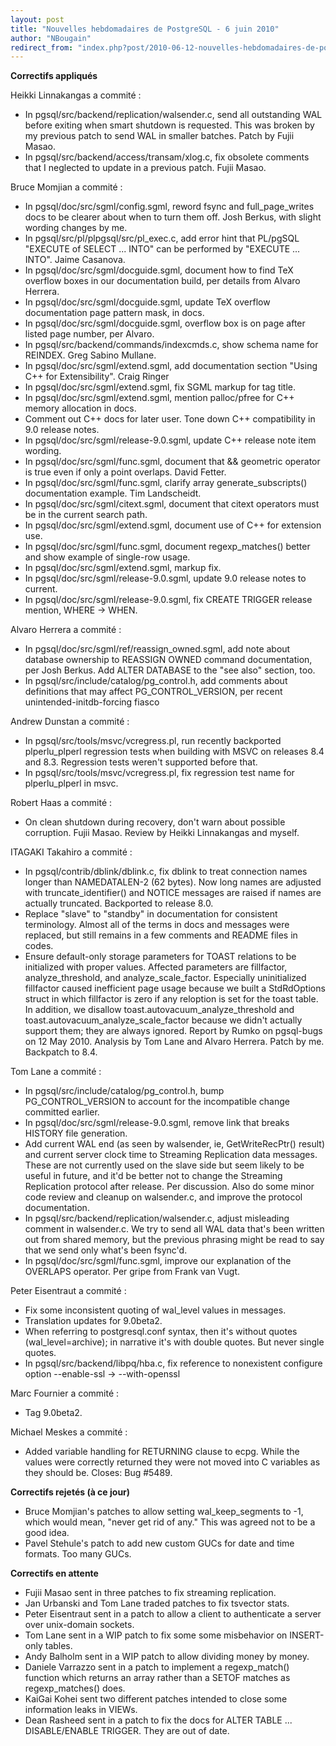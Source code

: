 ```yaml
---
layout: post
title: "Nouvelles hebdomadaires de PostgreSQL - 6 juin 2010"
author: "NBougain"
redirect_from: "index.php?post/2010-06-12-nouvelles-hebdomadaires-de-postgresql-6-juin-2010 "
---
```




<p><strong>Correctifs appliqu&eacute;s</strong></p>

<p>Heikki Linnakangas a commit&eacute;&nbsp;:</p>

<ul>

<li>In pgsql/src/backend/replication/walsender.c, send all outstanding WAL before exiting when smart shutdown is requested. This was broken by my previous patch to send WAL in smaller batches. Patch by Fujii Masao.</li>

<li>In pgsql/src/backend/access/transam/xlog.c, fix obsolete comments that I neglected to update in a previous patch. Fujii Masao.</li>

</ul>

<p>Bruce Momjian a commit&eacute;&nbsp;:</p>

<ul>

<li>In pgsql/doc/src/sgml/config.sgml, reword fsync and full_page_writes docs to be clearer about when to turn them off. Josh Berkus, with slight wording changes by me.</li>

<li>In pgsql/src/pl/plpgsql/src/pl_exec.c, add error hint that PL/pgSQL "EXECUTE of SELECT ... INTO" can be performed by "EXECUTE ... INTO". Jaime Casanova.</li>

<li>In pgsql/doc/src/sgml/docguide.sgml, document how to find TeX overflow boxes in our documentation build, per details from Alvaro Herrera.</li>

<li>In pgsql/doc/src/sgml/docguide.sgml, update TeX overflow documentation page pattern mask, in docs.</li>

<li>In pgsql/doc/src/sgml/docguide.sgml, overflow box is on page after listed page number, per Alvaro.</li>

<li>In pgsql/src/backend/commands/indexcmds.c, show schema name for REINDEX. Greg Sabino Mullane.</li>

<li>In pgsql/doc/src/sgml/extend.sgml, add documentation section "Using C++ for Extensibility". Craig Ringer</li>

<li>In pgsql/doc/src/sgml/extend.sgml, fix SGML markup for tag title.</li>

<li>In pgsql/doc/src/sgml/extend.sgml, mention palloc/pfree for C++ memory allocation in docs.</li>

<li>Comment out C++ docs for later user. Tone down C++ compatibility in 9.0 release notes.</li>

<li>In pgsql/doc/src/sgml/release-9.0.sgml, update C++ release note item wording.</li>

<li>In pgsql/doc/src/sgml/func.sgml, document that &amp;&amp; geometric operator is true even if only a point overlaps. David Fetter.</li>

<li>In pgsql/doc/src/sgml/func.sgml, clarify array generate_subscripts() documentation example. Tim Landscheidt.</li>

<li>In pgsql/doc/src/sgml/citext.sgml, document that citext operators must be in the current search path.</li>

<li>In pgsql/doc/src/sgml/extend.sgml, document use of C++ for extension use.</li>

<li>In pgsql/doc/src/sgml/func.sgml, document regexp_matches() better and show example of single-row usage.</li>

<li>In pgsql/doc/src/sgml/extend.sgml, markup fix.</li>

<li>In pgsql/doc/src/sgml/release-9.0.sgml, update 9.0 release notes to current.</li>

<li>In pgsql/doc/src/sgml/release-9.0.sgml, fix CREATE TRIGGER release mention, WHERE -&gt; WHEN.</li>

</ul>

<p>Alvaro Herrera a commit&eacute;&nbsp;:</p>

<ul>

<li>In pgsql/doc/src/sgml/ref/reassign_owned.sgml, add note about database ownership to REASSIGN OWNED command documentation, per Josh Berkus. Add ALTER DATABASE to the "see also" section, too.</li>

<li>In pgsql/src/include/catalog/pg_control.h, add comments about definitions that may affect PG_CONTROL_VERSION, per recent unintended-initdb-forcing fiasco</li>

</ul>

<p>Andrew Dunstan a commit&eacute;&nbsp;:</p>

<ul>

<li>In pgsql/src/tools/msvc/vcregress.pl, run recently backported plperlu_plperl regression tests when building with MSVC on releases 8.4 and 8.3. Regression tests weren't supported before that.</li>

<li>In pgsql/src/tools/msvc/vcregress.pl, fix regression test name for plperlu_plperl in msvc.</li>

</ul>

<p>Robert Haas a commit&eacute;&nbsp;:</p>

<ul>

<li>On clean shutdown during recovery, don't warn about possible corruption. Fujii Masao. Review by Heikki Linnakangas and myself.</li>

</ul>

<p>ITAGAKI Takahiro a commit&eacute;&nbsp;:</p>

<ul>

<li>In pgsql/contrib/dblink/dblink.c, fix dblink to treat connection names longer than NAMEDATALEN-2 (62 bytes). Now long names are adjusted with truncate_identifier() and NOTICE messages are raised if names are actually truncated. Backported to release 8.0.</li>

<li>Replace "slave" to "standby" in documentation for consistent terminology. Almost all of the terms in docs and messages were replaced, but still remains in a few comments and README files in codes.</li>

<li>Ensure default-only storage parameters for TOAST relations to be initialized with proper values. Affected parameters are fillfactor, analyze_threshold, and analyze_scale_factor. Especially uninitialized fillfactor caused inefficient page usage because we built a StdRdOptions struct in which fillfactor is zero if any reloption is set for the toast table. In addition, we disallow toast.autovacuum_analyze_threshold and toast.autovacuum_analyze_scale_factor because we didn't actually support them; they are always ignored. Report by Rumko on pgsql-bugs on 12 May 2010. Analysis by Tom Lane and Alvaro Herrera. Patch by me. Backpatch to 8.4.</li>

</ul>

<p>Tom Lane a commit&eacute;&nbsp;:</p>

<ul>

<li>In pgsql/src/include/catalog/pg_control.h, bump PG_CONTROL_VERSION to account for the incompatible change committed earlier.</li>

<li>In pgsql/doc/src/sgml/release-9.0.sgml, remove link that breaks HISTORY file generation.</li>

<li>Add current WAL end (as seen by walsender, ie, GetWriteRecPtr() result) and current server clock time to Streaming Replication data messages. These are not currently used on the slave side but seem likely to be useful in future, and it'd be better not to change the Streaming Replication protocol after release. Per discussion. Also do some minor code review and cleanup on walsender.c, and improve the protocol documentation.</li>

<li>In pgsql/src/backend/replication/walsender.c, adjust misleading comment in walsender.c. We try to send all WAL data that's been written out from shared memory, but the previous phrasing might be read to say that we send only what's been fsync'd.</li>

<li>In pgsql/doc/src/sgml/func.sgml, improve our explanation of the OVERLAPS operator. Per gripe from Frank van Vugt.</li>

</ul>

<p>Peter Eisentraut a commit&eacute;&nbsp;:</p>

<ul>

<li>Fix some inconsistent quoting of wal_level values in messages.</li>

<li>Translation updates for 9.0beta2.</li>

<li>When referring to postgresql.conf syntax, then it's without quotes (wal_level=archive); in narrative it's with double quotes. But never single quotes.</li>

<li>In pgsql/src/backend/libpq/hba.c, fix reference to nonexistent configure option --enable-ssl -&gt; --with-openssl</li>

</ul>

<p>Marc Fournier a commit&eacute;&nbsp;:</p>

<ul>

<li>Tag 9.0beta2.</li>

</ul>

<p>Michael Meskes a commit&eacute;&nbsp;:</p>

<ul>

<li>Added variable handling for RETURNING clause to ecpg. While the values were correctly returned they were not moved into C variables as they should be. Closes: Bug #5489.</li>

</ul>

<p><strong>Correctifs rejet&eacute;s (&agrave; ce jour)</strong></p>

<ul>

<li>Bruce Momjian's patches to allow setting wal_keep_segments to -1, which would mean, "never get rid of any." This was agreed not to be a good idea.</li>

<li>Pavel Stehule's patch to add new custom GUCs for date and time formats. Too many GUCs.</li>

</ul>

<p><strong>Correctifs en attente</strong></p>

<ul>

<li>Fujii Masao sent in three patches to fix streaming replication.</li>

<li>Jan Urbanski and Tom Lane traded patches to fix tsvector stats.</li>

<li>Peter Eisentraut sent in a patch to allow a client to authenticate a server over unix-domain sockets.</li>

<li>Tom Lane sent in a WIP patch to fix some some misbehavior on INSERT-only tables.</li>

<li>Andy Balholm sent in a WIP patch to allow dividing money by money.</li>

<li>Daniele Varrazzo sent in a patch to implement a regexp_match() function which returns an array rather than a SETOF matches as regexp_matches() does.</li>

<li>KaiGai Kohei sent two different patches intended to close some information leaks in VIEWs.</li>

<li>Dean Rasheed sent in a patch to fix the docs for ALTER TABLE ... DISABLE/ENABLE TRIGGER. They are out of date.</li>

</ul>